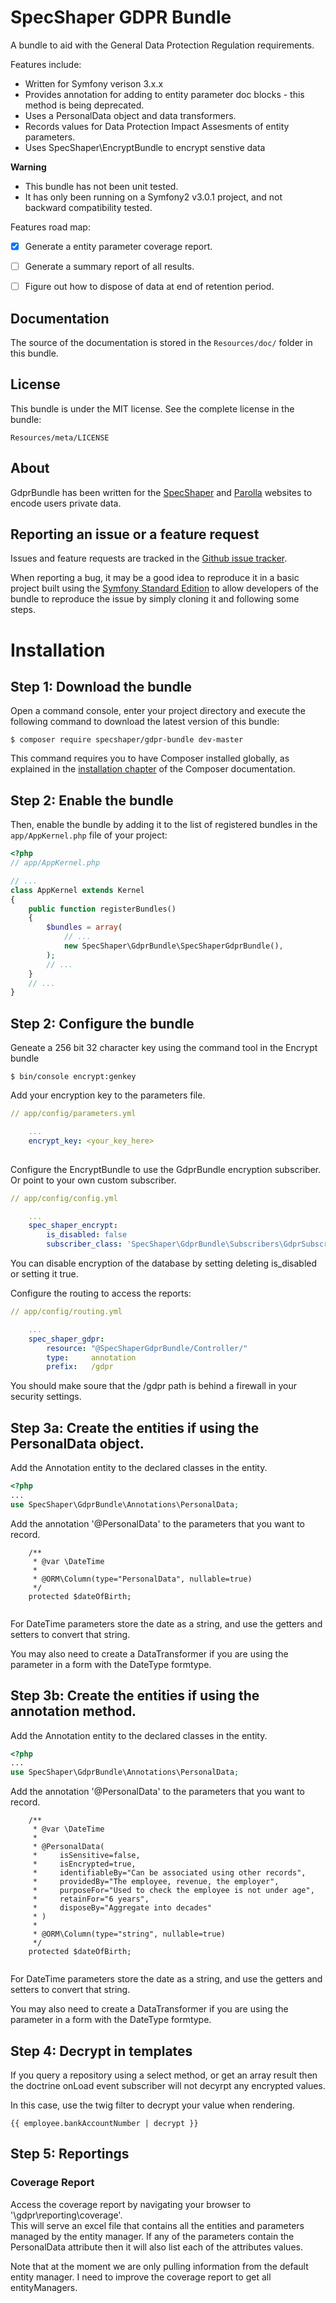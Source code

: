 # SpecShaper GDPR Bundle

A bundle to aid with the General Data Protection Regulation requirements. 

Features include:

- Written for Symfony verison 3.x.x
- Provides annotation for adding to entity parameter doc blocks - this method is being deprecated.
- Uses a PersonalData object and data transformers.
- Records values for Data Protection Impact Assesments of entity parameters.
- Uses SpecShaper\EncryptBundle to encrypt senstive data


**Warning**
- This bundle has not been unit tested.
- It has only been running on a Symfony2 v3.0.1 project, and not backward
compatibility tested.

Features road map:

- [x] Generate a entity parameter coverage report.
- [ ] Generate a summary report of all results.
- [ ] Figure out how to dispose of data at end of retention period.


## Documentation

The source of the documentation is stored in the `Resources/doc/` folder
in this bundle.

## License

This bundle is under the MIT license. See the complete license in the bundle:

    Resources/meta/LICENSE

## About

GdprBundle has been written for the [SpecShaper](http://about.specshaper.com) and [Parolla](http://parolla.ie) websites
to encode users private data.

## Reporting an issue or a feature request

Issues and feature requests are tracked in the [Github issue tracker](https://github.com/mogilvie/HelpBundle/issues).

When reporting a bug, it may be a good idea to reproduce it in a basic project
built using the [Symfony Standard Edition](https://github.com/symfony/symfony-standard)
to allow developers of the bundle to reproduce the issue by simply cloning it
and following some steps.

# Installation

## Step 1: Download the bundle

Open a command console, enter your project directory and execute the
following command to download the latest version of this bundle:

```
$ composer require specshaper/gdpr-bundle dev-master
```

This command requires you to have Composer installed globally, as explained
in the [installation chapter](https://getcomposer.org/doc/00-intro.md)
of the Composer documentation.

## Step 2: Enable the bundle

Then, enable the bundle by adding it to the list of registered bundles
in the `app/AppKernel.php` file of your project:

```php
<?php
// app/AppKernel.php

// ...
class AppKernel extends Kernel
{
    public function registerBundles()
    {
        $bundles = array(
            // ...
            new SpecShaper\GdprBundle\SpecShaperGdprBundle(),
        );
        // ...
    }
    // ...
}
```

## Step 2: Configure the bundle

Geneate a 256 bit 32 character key using the command tool in the Encrypt bundle
```
$ bin/console encrypt:genkey
```

Add your encryption key to the parameters file.

```yaml
// app/config/parameters.yml

    ...
    encrypt_key: <your_key_here>
    
```

Configure the EncryptBundle to use the GdprBundle encryption subscriber. Or point to your own custom subscriber.
```yaml
// app/config/config.yml

    ...
    spec_shaper_encrypt:
        is_disabled: false
        subscriber_class: 'SpecShaper\GdprBundle\Subscribers\GdprSubscriber'

```   
You can disable encryption of the database by setting deleting is_disabled or setting it true.

Configure the routing to access the reports:  
```yaml
// app/config/routing.yml

    ...
    spec_shaper_gdpr:
        resource: "@SpecShaperGdprBundle/Controller/"
        type:     annotation
        prefix:   /gdpr

```
You should make soure that the /gdpr path is behind a firewall in your security settings.  


## Step 3a: Create the entities if using the PersonalData object.
Add the Annotation entity to the declared classes in the entity.

```php
<?php
...
use SpecShaper\GdprBundle\Annotations\PersonalData;
```

Add the annotation '@PersonalData' to the parameters that you want to record.

```
    /**
     * @var \DateTime
     *
     * @ORM\Column(type="PersonalData", nullable=true)
     */
    protected $dateOfBirth;
   
```

For DateTime parameters store the date as a string, and use the getters and setters
to convert that string.

You may also need to create a DataTransformer if you are using the parameter in a form
with the DateType formtype.

## Step 3b: Create the entities if using the annotation method.
Add the Annotation entity to the declared classes in the entity.

```php
<?php
...
use SpecShaper\GdprBundle\Annotations\PersonalData;
```

Add the annotation '@PersonalData' to the parameters that you want to record.

```
    /**
     * @var \DateTime
     *
     * @PersonalData(
     *     isSensitive=false,
     *     isEncrypted=true,
     *     identifiableBy="Can be associated using other records",
     *     providedBy="The employee, revenue, the employer",
     *     purposeFor="Used to check the employee is not under age",
     *     retainFor="6 years",
     *     disposeBy="Aggregate into decades"
     * )
     *
     * @ORM\Column(type="string", nullable=true)
     */
    protected $dateOfBirth;
   
```

For DateTime parameters store the date as a string, and use the getters and setters
to convert that string.

You may also need to create a DataTransformer if you are using the parameter in a form
with the DateType formtype.


## Step 4: Decrypt in templates

If you query a repository using a select method, or get an array result 
then the doctrine onLoad event subscriber will not decyrpt any encrypted
values.

In this case, use the twig filter to decrypt your value when rendering.

```
{{ employee.bankAccountNumber | decrypt }}
```

## Step 5: Reportings

### Coverage Report

Access the coverage report by navigating your browser to '\gdpr\reporting\coverage'.      
This will serve an excel file that contains all the entities and parameters managed by the entity manager.
If any of the parameters contain the PersonalData attribute then it will also list each of the attributes values.

Note that at the moment we are only pulling information from the default entity manager. I need to
improve the coverage report to get all entityManagers.